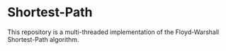 # Shortest-Path
This repository is a multi-threaded implementation of the Floyd-Warshall Shortest-Path algorithm.
